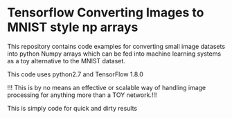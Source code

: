 # Tensorflow Converting Images to MNIST style np arrays
This repository contains code examples for converting small image datasets into python Numpy arrays which can be fed into machine learning systems as a toy alternative to the MNIST dataset.

This code uses python2.7 and TensorFlow 1.8.0

!!! This is by no means an effective or scalable way of handling image processing for anything more than a TOY network.!!!

This is simply code for quick and dirty results



